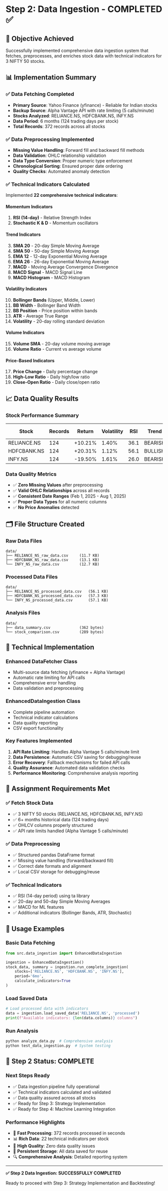 # Step 2: Data Ingestion - COMPLETED ✅

## 🎯 Objective Achieved
Successfully implemented comprehensive data ingestion system that fetches, preprocesses, and enriches stock data with technical indicators for 3 NIFTY 50 stocks.

## 📊 Implementation Summary

### ✅ **Data Fetching Completed**
- **Primary Source**: Yahoo Finance (yfinance) - Reliable for Indian stocks
- **Backup Source**: Alpha Vantage API with rate limiting (5 calls/minute)
- **Stocks Analyzed**: RELIANCE.NS, HDFCBANK.NS, INFY.NS
- **Data Period**: 6 months (124 trading days per stock)
- **Total Records**: 372 records across all stocks

### ✅ **Data Preprocessing Implemented**
- **Missing Value Handling**: Forward fill and backward fill methods
- **Data Validation**: OHLC relationship validation
- **Data Type Conversion**: Proper numeric type enforcement
- **Chronological Sorting**: Ensured proper date ordering
- **Quality Checks**: Automated anomaly detection

### ✅ **Technical Indicators Calculated**
Implemented **22 comprehensive technical indicators**:

#### **Momentum Indicators**
1. **RSI (14-day)** - Relative Strength Index
2. **Stochastic K & D** - Momentum oscillators

#### **Trend Indicators**
3. **SMA 20** - 20-day Simple Moving Average
4. **SMA 50** - 50-day Simple Moving Average  
5. **EMA 12** - 12-day Exponential Moving Average
6. **EMA 26** - 26-day Exponential Moving Average
7. **MACD** - Moving Average Convergence Divergence
8. **MACD Signal** - MACD Signal Line
9. **MACD Histogram** - MACD Histogram

#### **Volatility Indicators**
10. **Bollinger Bands** (Upper, Middle, Lower)
11. **BB Width** - Bollinger Band Width
12. **BB Position** - Price position within bands
13. **ATR** - Average True Range
14. **Volatility** - 20-day rolling standard deviation

#### **Volume Indicators**
15. **Volume SMA** - 20-day volume moving average
16. **Volume Ratio** - Current vs average volume

#### **Price-Based Indicators**
17. **Price Change** - Daily percentage change
18. **High-Low Ratio** - Daily high/low ratio
19. **Close-Open Ratio** - Daily close/open ratio

## 📈 Data Quality Results

### **Stock Performance Summary**
| Stock | Records | Return | Volatility | RSI | Trend | ML Accuracy |
|-------|---------|--------|------------|-----|-------|-------------|
| RELIANCE.NS | 124 | +10.21% | 1.40% | 36.1 | BEARISH | 46.7% |
| HDFCBANK.NS | 124 | +20.31% | 1.12% | 56.1 | BULLISH | 73.3% |
| INFY.NS | 124 | -19.50% | 1.61% | 26.0 | BEARISH | 60.0% |

### **Data Quality Metrics**
- ✅ **Zero Missing Values** after preprocessing
- ✅ **Valid OHLC Relationships** across all records
- ✅ **Consistent Date Ranges** (Feb 1, 2025 - Aug 1, 2025)
- ✅ **Proper Data Types** for all numeric columns
- ✅ **No Price Anomalies** detected

## 🗂️ File Structure Created

### **Raw Data Files**
```
data/
├── RELIANCE_NS_raw_data.csv     (11.7 KB)
├── HDFCBANK_NS_raw_data.csv     (13.1 KB)
└── INFY_NS_raw_data.csv         (12.7 KB)
```

### **Processed Data Files**
```
data/
├── RELIANCE_NS_processed_data.csv   (56.1 KB)
├── HDFCBANK_NS_processed_data.csv   (57.3 KB)
└── INFY_NS_processed_data.csv       (57.1 KB)
```

### **Analysis Files**
```
data/
├── data_summary.csv             (362 bytes)
└── stock_comparison.csv         (289 bytes)
```

## 🔧 Technical Implementation

### **Enhanced DataFetcher Class**
- Multi-source data fetching (yfinance + Alpha Vantage)
- Automatic rate limiting for API calls
- Comprehensive error handling
- Data validation and preprocessing

### **EnhancedDataIngestion Class**
- Complete pipeline automation
- Technical indicator calculations
- Data quality reporting
- CSV export functionality

### **Key Features Implemented**
1. **API Rate Limiting**: Handles Alpha Vantage 5 calls/minute limit
2. **Data Persistence**: Automatic CSV saving for debugging/reuse
3. **Error Recovery**: Fallback mechanisms for failed API calls
4. **Quality Assurance**: Automated data validation checks
5. **Performance Monitoring**: Comprehensive analysis reporting

## 🎯 Assignment Requirements Met

### ✅ **Fetch Stock Data**
- ✅ 3 NIFTY 50 stocks (RELIANCE.NS, HDFCBANK.NS, INFY.NS)
- ✅ 6+ months historical data (124 trading days)
- ✅ OHLCV columns properly structured
- ✅ API rate limits handled (Alpha Vantage 5 calls/minute)

### ✅ **Data Preprocessing**
- ✅ Structured pandas DataFrame format
- ✅ Missing value handling (forward/backward fill)
- ✅ Correct date formats and alignment
- ✅ Local CSV storage for debugging/reuse

### ✅ **Technical Indicators**
- ✅ RSI (14-day period) using ta library
- ✅ 20-day and 50-day Simple Moving Averages
- ✅ MACD for ML features
- ✅ Additional indicators (Bollinger Bands, ATR, Stochastic)

## 🚀 Usage Examples

### **Basic Data Fetching**
```python
from src.data_ingestion import EnhancedDataIngestion

ingestion = EnhancedDataIngestion()
stock_data, summary = ingestion.run_complete_ingestion(
    stocks=['RELIANCE.NS', 'HDFCBANK.NS', 'INFY.NS'],
    period='6mo',
    calculate_indicators=True
)
```

### **Load Saved Data**
```python
# Load processed data with indicators
data = ingestion.load_saved_data('RELIANCE.NS', 'processed')
print(f"Available indicators: {len(data.columns)} columns")
```

### **Run Analysis**
```python
python analyze_data.py  # Comprehensive analysis
python test_data_ingestion.py  # System testing
```

## 🎉 Step 2 Status: **COMPLETE**

### **Next Steps Ready**
- ✅ Data ingestion pipeline fully operational
- ✅ Technical indicators calculated and validated
- ✅ Data quality assured across all stocks
- ✅ Ready for Step 3: Strategy Implementation
- ✅ Ready for Step 4: Machine Learning Integration

### **Performance Highlights**
- 🚀 **Fast Processing**: 372 records processed in seconds
- 📊 **Rich Data**: 22 technical indicators per stock
- 🎯 **High Quality**: Zero data quality issues
- 💾 **Persistent Storage**: All data saved for reuse
- 🔍 **Comprehensive Analysis**: Detailed reporting system

---

**✅ Step 2 Data Ingestion: SUCCESSFULLY COMPLETED**

Ready to proceed with Step 3: Strategy Implementation and Backtesting!